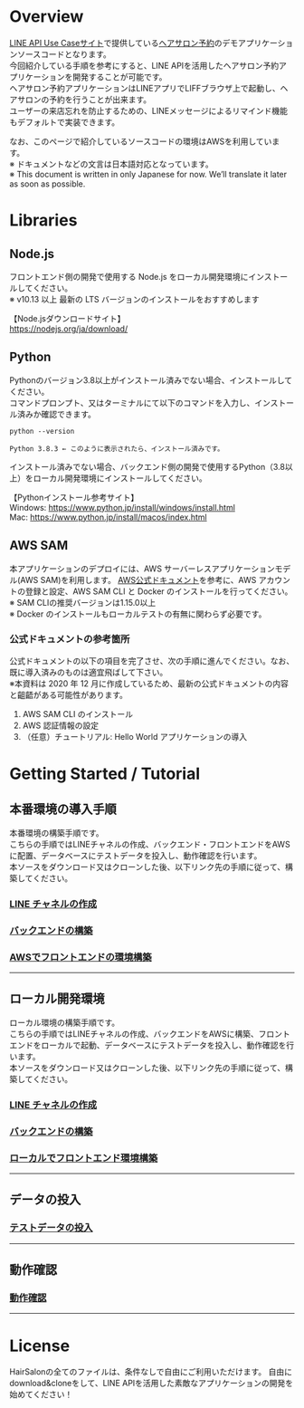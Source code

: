 # Overview
[LINE API Use Caseサイト](https://lineapiusecase.com/ja/top.html)で提供している[ヘアサロン予約](https://lineapiusecase.com/ja/usecase/reservation.html)のデモアプリケーションソースコードとなります。    
今回紹介している手順を参考にすると、LINE APIを活用したヘアサロン予約アプリケーションを開発することが可能です。    
ヘアサロン予約アプリケーションはLINEアプリでLIFFブラウザ上で起動し、ヘアサロンの予約を行うことが出来ます。  
ユーザーの来店忘れを防止するための、LINEメッセージによるリマインド機能もデフォルトで実装できます。  

なお、このページで紹介しているソースコードの環境はAWSを利用しています。  
※ ドキュメントなどの文言は日本語対応となっています。  
※ This document is written in only Japanese for now. We’ll translate it later as soon as possible.

# Libraries
## Node.js
フロントエンド側の開発で使用する Node.js をローカル開発環境にインストールしてください。  
※ v10.13 以上 最新の LTS バージョンのインストールをおすすめします

【Node.jsダウンロードサイト】  
https://nodejs.org/ja/download/

## Python
Pythonのバージョン3.8以上がインストール済みでない場合、インストールしてください。  
コマンドプロンプト、又はターミナルにて以下のコマンドを入力し、インストール済みか確認できます。
```
python --version

Python 3.8.3 ← このように表示されたら、インストール済みです。
```

インストール済みでない場合、バックエンド側の開発で使用するPython（3.8以上）をローカル開発環境にインストールしてください。

【Pythonインストール参考サイト】  
Windows: https://www.python.jp/install/windows/install.html  
Mac: https://www.python.jp/install/macos/index.html

## AWS SAM
本アプリケーションのデプロイには、AWS サーバーレスアプリケーションモデル(AWS SAM)を利用します。
[AWS公式ドキュメント](https://docs.aws.amazon.com/ja_jp/serverless-application-model/latest/developerguide/serverless-sam-cli-install.html
)を参考に、AWS アカウントの登録と設定、AWS SAM CLI と Docker のインストールを行ってください。  
※ SAM CLIの推奨バージョンは1.15.0以上  
※ Docker のインストールもローカルテストの有無に関わらず必要です。

### 公式ドキュメントの参考箇所
公式ドキュメントの以下の項目を完了させ、次の手順に進んでください。なお、既に導入済みのものは適宜飛ばして下さい。  
※本資料は 2020 年 12 月に作成しているため、最新の公式ドキュメントの内容と齟齬がある可能性があります。

1. AWS SAM CLI のインストール
1. AWS 認証情報の設定
1. （任意）チュートリアル: Hello World アプリケーションの導入

# Getting Started / Tutorial

## 本番環境の導入手順
本番環境の構築手順です。  
こちらの手順ではLINEチャネルの作成、バックエンド・フロントエンドをAWSに配置、データベースにテストデータを投入し、動作確認を行います。  
本ソースをダウンロード又はクローンした後、以下リンク先の手順に従って、構築してください。  
### [LINE チャネルの作成](./docs/liff-channel-create.md)
### [バックエンドの構築](./docs/back-end-construction.md)
### [AWSでフロントエンドの環境構築](./docs/front-end-construction.md)

***
## ローカル開発環境
ローカル環境の構築手順です。  
こちらの手順ではLINEチャネルの作成、バックエンドをAWSに構築、フロントエンドをローカルで起動、データベースにテストデータを投入し、動作確認を行います。  
本ソースをダウンロード又はクローンした後、以下リンク先の手順に従って、構築してください。  

### [LINE チャネルの作成](./docs/liff-channel-create.md)
### [バックエンドの構築](./docs/back-end-construction.md)
### [ローカルでフロントエンド環境構築](./docs/front-end-development-environment.md)
***
## データの投入
### [テストデータの投入](./docs/test-data-charge.md)
***
## 動作確認
### [動作確認](./docs/validation.md)
***
# License
HairSalonの全てのファイルは、条件なしで自由にご利用いただけます。
自由にdownload&cloneをして、LINE APIを活用した素敵なアプリケーションの開発を始めてください！
